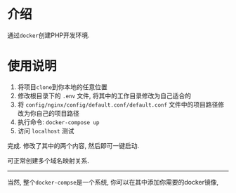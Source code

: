 # 介绍

通过`docker`创建PHP开发环境. 

# 使用说明

1. 将项目`clone`到你本地的任意位置
2. 修改根目录下的 `.env` 文件, 将其中的工作目录修改为自己适合的
4. 将 `config/nginx/config/default.conf/default.conf` 文件中的项目路径修改为你自己的项目路径
4. 执行命令: `docker-compose up`
5. 访问 `localhost` 测试

完成. 修改了其中的两个内容, 然后即可一键启动. 

可正常创建多个域名映射关系. 

---

当然, 整个`docker-compse`是一个系统, 你可以在其中添加你需要的docker镜像, 

